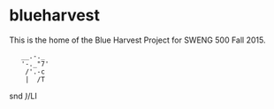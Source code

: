 # blueharvest
This is the home of the Blue Harvest Project for SWENG 500 Fall 2015.










       __.-._
       '-._"7'
        /'.-c
        |  /T
   snd _)_/LI
   
   
